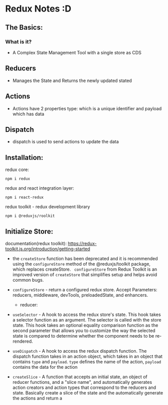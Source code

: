 # Redux Notes :D
## The Basics:
### What is it?
- A Complex State Management Tool with a single store as CDS

## Reducers
- Manages the State and Returns the newly updated stated

## Actions
- Actions have 2 properties type: which is a unique identifier and payload which has data

## Dispatch
- dispatch is used to send actions to update the data

## Installation:
redux core:
```
npm i redux
```

redux and react integration layer:
```
npm i react-redux
```

redux toolkit - redux development library
```
npm i @reduxjs/roolkit
```

## Initialize Store:
documentation(redux toolkit): https://redux-toolkit.js.org/introduction/getting-started
- the `createStore` function has been deprecated and it is recommended using the `configureStore` method of the @reduxjs/toolkit package, which replaces createStore. `
configureStore` from Redux Toolkit is an improved version of `createStore` that simplifies setup and helps avoid common bugs.

- `configureStore` - return a configured redux store. Accept Parameters: reducers, middleware, devTools, preloadedState, and enhancers.
    - reducer: 

- `useSelector` - A hook to access the redux store's state. This hook takes a selector function as an argument. The selector is called with the store state. This hook takes an optional equality comparison function as the second parameter that allows you to customize the way the selected state is compared to determine whether the component needs to be re-rendered.

- `useDispatch` - A hook to access the redux dispatch function. The dispatch function takes in an action object, which takes in an object that contains `type` and `payload`. `type` defines the name of the action, `payload` contains the data for the action

- `createSlice` - A function that accepts an initial state, an object of reducer functions, and a "slice name", and automatically generates action creators and action types that correspond to the reducers and state. Basically create a slice of the state and the automatically generate the actions and return a 
